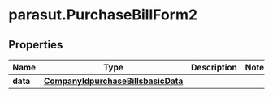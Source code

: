 # parasut.PurchaseBillForm2

## Properties
Name | Type | Description | Notes
------------ | ------------- | ------------- | -------------
**data** | [**CompanyIdpurchaseBillsbasicData**](CompanyIdpurchaseBillsbasicData.md) |  | 


